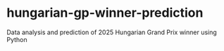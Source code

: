 # hungarian-gp-winner-prediction
Data analysis and prediction of 2025 Hungarian Grand Prix winner using Python
